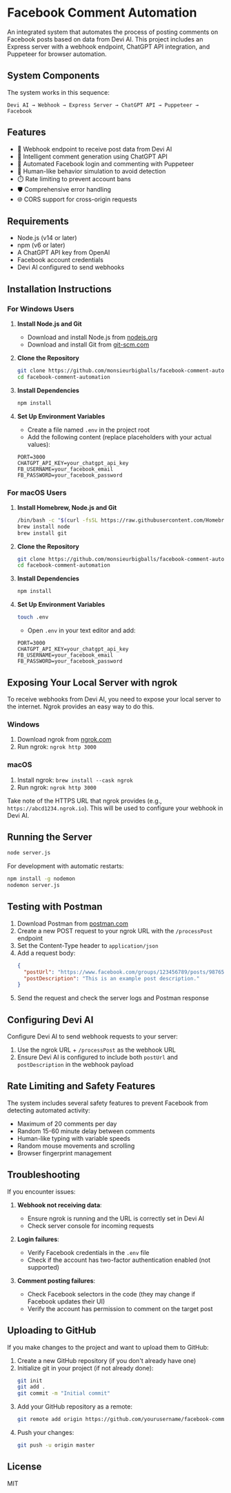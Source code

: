 # Facebook Comment Automation

An integrated system that automates the process of posting comments on Facebook posts based on data from Devi AI. This project includes an Express server with a webhook endpoint, ChatGPT API integration, and Puppeteer for browser automation.

## System Components

The system works in this sequence:
```
Devi AI → Webhook → Express Server → ChatGPT API → Puppeteer → Facebook
```

## Features

- 🔄 Webhook endpoint to receive post data from Devi AI
- 💬 Intelligent comment generation using ChatGPT API
- 🤖 Automated Facebook login and commenting with Puppeteer
- 🧠 Human-like behavior simulation to avoid detection
- ⏱️ Rate limiting to prevent account bans
- 🛡️ Comprehensive error handling
- 🌐 CORS support for cross-origin requests

## Requirements

- Node.js (v14 or later)
- npm (v6 or later)
- A ChatGPT API key from OpenAI
- Facebook account credentials
- Devi AI configured to send webhooks

## Installation Instructions

### For Windows Users

1. **Install Node.js and Git**
   - Download and install Node.js from [nodejs.org](https://nodejs.org/)
   - Download and install Git from [git-scm.com](https://git-scm.com/download/win)

2. **Clone the Repository**
   ```bash
   git clone https://github.com/monsieurbigballs/facebook-comment-automation.git
   cd facebook-comment-automation
   ```

3. **Install Dependencies**
   ```bash
   npm install
   ```

4. **Set Up Environment Variables**
   - Create a file named `.env` in the project root
   - Add the following content (replace placeholders with your actual values):
   ```
   PORT=3000
   CHATGPT_API_KEY=your_chatgpt_api_key
   FB_USERNAME=your_facebook_email
   FB_PASSWORD=your_facebook_password
   ```

### For macOS Users

1. **Install Homebrew, Node.js and Git**
   ```bash
   /bin/bash -c "$(curl -fsSL https://raw.githubusercontent.com/Homebrew/install/HEAD/install.sh)"
   brew install node
   brew install git
   ```

2. **Clone the Repository**
   ```bash
   git clone https://github.com/monsieurbigballs/facebook-comment-automation.git
   cd facebook-comment-automation
   ```

3. **Install Dependencies**
   ```bash
   npm install
   ```

4. **Set Up Environment Variables**
   ```bash
   touch .env
   ```
   - Open `.env` in your text editor and add:
   ```
   PORT=3000
   CHATGPT_API_KEY=your_chatgpt_api_key
   FB_USERNAME=your_facebook_email
   FB_PASSWORD=your_facebook_password
   ```

## Exposing Your Local Server with ngrok

To receive webhooks from Devi AI, you need to expose your local server to the internet. Ngrok provides an easy way to do this.

### Windows
1. Download ngrok from [ngrok.com](https://ngrok.com/download)
2. Run ngrok: `ngrok http 3000`

### macOS
1. Install ngrok: `brew install --cask ngrok`
2. Run ngrok: `ngrok http 3000`

Take note of the HTTPS URL that ngrok provides (e.g., `https://abcd1234.ngrok.io`). This will be used to configure your webhook in Devi AI.

## Running the Server

```bash
node server.js
```

For development with automatic restarts:
```bash
npm install -g nodemon
nodemon server.js
```

## Testing with Postman

1. Download Postman from [postman.com](https://www.postman.com/downloads/)
2. Create a new POST request to your ngrok URL with the `/processPost` endpoint
3. Set the Content-Type header to `application/json`
4. Add a request body:
   ```json
   {
     "postUrl": "https://www.facebook.com/groups/123456789/posts/987654321",
     "postDescription": "This is an example post description."
   }
   ```
5. Send the request and check the server logs and Postman response

## Configuring Devi AI

Configure Devi AI to send webhook requests to your server:
1. Use the ngrok URL + `/processPost` as the webhook URL
2. Ensure Devi AI is configured to include both `postUrl` and `postDescription` in the webhook payload

## Rate Limiting and Safety Features

The system includes several safety features to prevent Facebook from detecting automated activity:

- Maximum of 20 comments per day
- Random 15-60 minute delay between comments
- Human-like typing with variable speeds
- Random mouse movements and scrolling
- Browser fingerprint management

## Troubleshooting

If you encounter issues:

1. **Webhook not receiving data**:
   - Ensure ngrok is running and the URL is correctly set in Devi AI
   - Check server console for incoming requests

2. **Login failures**:
   - Verify Facebook credentials in the `.env` file
   - Check if the account has two-factor authentication enabled (not supported)

3. **Comment posting failures**:
   - Check Facebook selectors in the code (they may change if Facebook updates their UI)
   - Verify the account has permission to comment on the target post

## Uploading to GitHub

If you make changes to the project and want to upload them to GitHub:

1. Create a new GitHub repository (if you don't already have one)
2. Initialize git in your project (if not already done):
   ```bash
   git init
   git add .
   git commit -m "Initial commit"
   ```
3. Add your GitHub repository as a remote:
   ```bash
   git remote add origin https://github.com/yourusername/facebook-comment-automation.git
   ```
4. Push your changes:
   ```bash
   git push -u origin master
   ```

## License

MIT 